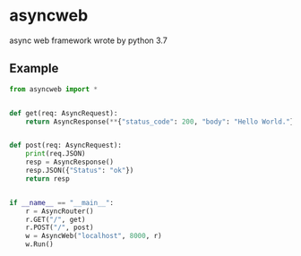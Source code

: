 # asyncweb
async web framework wrote by python 3.7

## Example

```python
from asyncweb import *


def get(req: AsyncRequest):
    return AsyncResponse(**{"status_code": 200, "body": "Hello World."})


def post(req: AsyncRequest):
    print(req.JSON)
    resp = AsyncResponse()
    resp.JSON({"Status": "ok"})
    return resp


if __name__ == "__main__":
    r = AsyncRouter()
    r.GET("/", get)
    r.POST("/", post)
    w = AsyncWeb("localhost", 8000, r)
    w.Run()

```